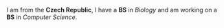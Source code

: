 I am from the **Czech Republic**, I have a **BS** in _Biology_ and am working on a **BS** in _Computer Science_. 
